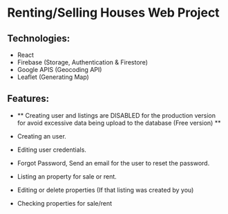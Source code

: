 # Renting/Selling Houses Web Project

## Technologies:

- React
- Firebase (Storage, Authentication & Firestore)
- Google APIS (Geocoding API)
- Leaflet (Generating Map)

## Features:

- ** Creating user and listings are DISABLED for the production version for
  avoid excessive data being upload to the database (Free version) **

- Creating an user.
- Editing user credentials.
- Forgot Password, Send an email for the user to reset the password.
- Listing an property for sale or rent.
- Editing or delete properties (If that listing was created by you)
- Checking properties for sale/rent
